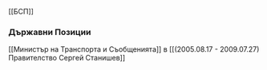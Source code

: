 [[БСП]]

### Държавни Позиции
[[Министър на Транспорта и Съобщенията]] в [[(2005.08.17 - 2009.07.27) Правителство Сергей Станишев]]